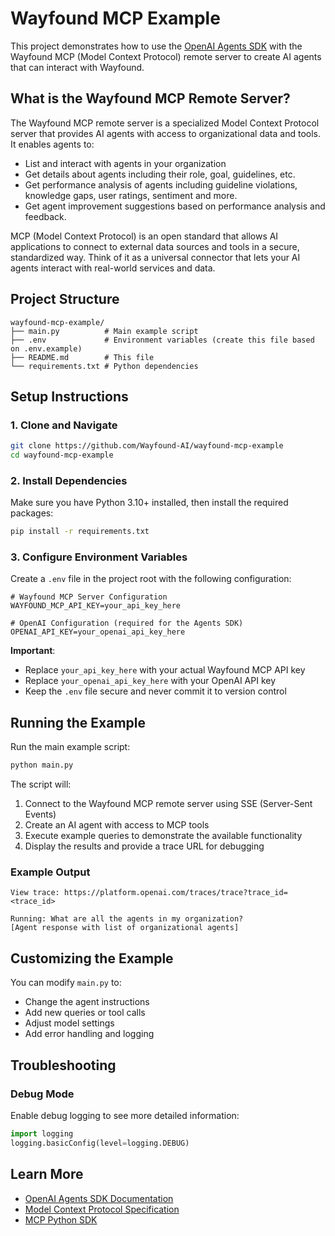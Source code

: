 # Wayfound MCP Example

This project demonstrates how to use the [OpenAI Agents SDK](https://openai.github.io/openai-agents-python/) with the Wayfound MCP (Model Context Protocol) remote server to create AI agents that can interact with Wayfound.

## What is the Wayfound MCP Remote Server?

The Wayfound MCP remote server is a specialized Model Context Protocol server that provides AI agents with access to organizational data and tools. It enables agents to:

- List and interact with agents in your organization
- Get details about agents including their role, goal, guidelines, etc.
- Get performance analysis of agents including guideline violations, knowledge gaps, user ratings, sentiment and more.
- Get agent improvement suggestions based on performance analysis and feedback.

MCP (Model Context Protocol) is an open standard that allows AI applications to connect to external data sources and tools in a secure, standardized way. Think of it as a universal connector that lets your AI agents interact with real-world services and data.

## Project Structure

```
wayfound-mcp-example/
├── main.py          # Main example script
├── .env             # Environment variables (create this file based on .env.example)
├── README.md        # This file
└── requirements.txt # Python dependencies
```

## Setup Instructions

### 1. Clone and Navigate

```bash
git clone https://github.com/Wayfound-AI/wayfound-mcp-example
cd wayfound-mcp-example
```

### 2. Install Dependencies

Make sure you have Python 3.10+ installed, then install the required packages:

```bash
pip install -r requirements.txt
```

### 3. Configure Environment Variables

Create a `.env` file in the project root with the following configuration:

```env
# Wayfound MCP Server Configuration
WAYFOUND_MCP_API_KEY=your_api_key_here

# OpenAI Configuration (required for the Agents SDK)
OPENAI_API_KEY=your_openai_api_key_here
```

**Important**:
- Replace `your_api_key_here` with your actual Wayfound MCP API key
- Replace `your_openai_api_key_here` with your OpenAI API key
- Keep the `.env` file secure and never commit it to version control

## Running the Example

Run the main example script:

```bash
python main.py
```

The script will:

1. Connect to the Wayfound MCP remote server using SSE (Server-Sent Events)
2. Create an AI agent with access to MCP tools
3. Execute example queries to demonstrate the available functionality
4. Display the results and provide a trace URL for debugging

### Example Output

```
View trace: https://platform.openai.com/traces/trace?trace_id=<trace_id>

Running: What are all the agents in my organization?
[Agent response with list of organizational agents]
```

## Customizing the Example

You can modify `main.py` to:

- Change the agent instructions
- Add new queries or tool calls
- Adjust model settings
- Add error handling and logging

## Troubleshooting

### Debug Mode

Enable debug logging to see more detailed information:

```python
import logging
logging.basicConfig(level=logging.DEBUG)
```

## Learn More

- [OpenAI Agents SDK Documentation](https://openai.github.io/openai-agents-python/)
- [Model Context Protocol Specification](https://modelcontextprotocol.io/)
- [MCP Python SDK](https://github.com/modelcontextprotocol/python-sdk)
